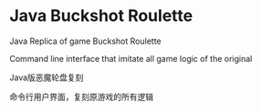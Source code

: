# Java Buckshot Roulette

Java Replica of game Buckshot Roulette

Command line interface that imitate all game logic of the original

Java版恶魔轮盘复刻

命令行用户界面，复刻原游戏的所有逻辑
